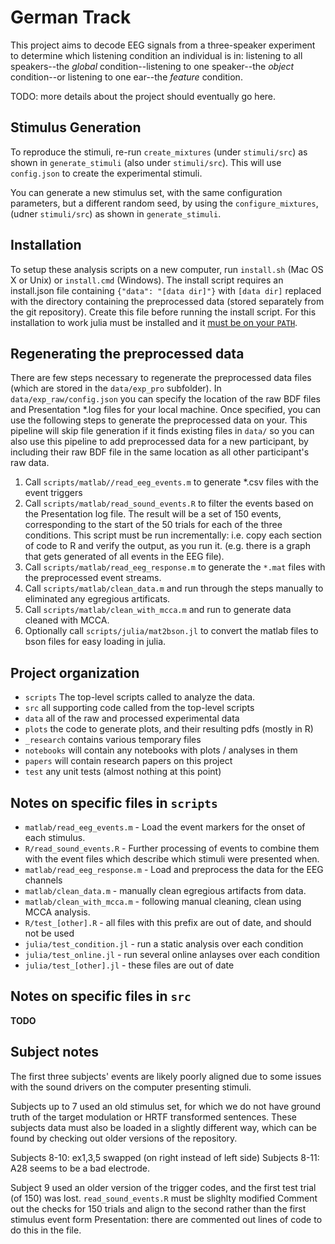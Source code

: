 # German Track

This project aims to decode EEG signals from a three-speaker experiment
to determine which listening condition an individual is in: listening to
all speakers--the *global* condition--listening to one speaker--the *object* 
condition--or listening to one ear--the *feature* condition.

TODO: more details about the project should eventually go here.

## Stimulus Generation

To reproduce the stimuli, re-run `create_mixtures` (under `stimuli/src`)
as shown in `generate_stimuli` (also under `stimuli/src`). This will use
`config.json` to create the experimental stimuli. 

You can generate a new stimulus set, with the same configuration parameters,
but a different random seed, by using the `configure_mixtures`, (udner
`stimuli/src`) as shown in `generate_stimuli`.

## Installation

To setup these analysis scripts on a new computer, run `install.sh` (Mac OS X
or Unix) or `install.cmd` (Windows). The install script requires an
install.json file containing `{"data": "[data dir]"}` with `[data dir]`
replaced with the directory containing the preprocessed data (stored
separately from the git repository). Create this file before running the
install script. For this installation to work julia must be installed and it
[must be on your `PATH`](https://en.wikibooks.org/wiki/Introducing_Julia/Getting_started).

## Regenerating the preprocessed data

There are few steps necessary to regenerate the preprocessed data files
(which are stored in the `data/exp_pro` subfolder). In
`data/exp_raw/config.json` you can specify the location of the raw BDF files
and Presentation *.log files for your local machine. Once specified, you can
use the following steps to generate the preprocessed data on your. This
pipeline will skip file generation if it finds existing files in `data/` so
you can also use this pipeline to add preprocessed data for a new
participant, by including their raw BDF file in the same location as all
other participant's raw data.

1. Call `scripts/matlab//read_eeg_events.m` to generate *.csv files with the event triggers
2. Call `scripts/matlab/read_sound_events.R` to filter the events based on the
   Presentation log file. The result will be a set of 150 events, corresponding
   to the start of the 50 trials for each of the three conditions. This
   script must be run incrementally: i.e. copy each section of code to R
   and verify the output, as you run it. (e.g. there is a graph that gets
   generated of all events in the EEG file).
3. Call `scripts/matlab/read_eeg_response.m` to generate the `*.mat` files
   with the preprocessed event streams.
4. Call `scripts/matlab/clean_data.m` and run through the steps manually to eliminated any egregious artificats.
5. Call `scripts/matlab/clean_with_mcca.m` and run to generate data cleaned with MCCA.
6. Optionally call `scripts/julia/mat2bson.jl` to convert the matlab files to
bson files for easy loading in julia.

## Project organization

- `scripts` The top-level scripts called to analyze the data.
- `src` all supporting code called from the top-level scripts
- `data` all of the raw and processed experimental data
- `plots` the code to generate plots, and their resulting pdfs (mostly in R)
- `_research` contains various temporary files
- `notebooks` will contain any notebooks with plots / analyses in them
- `papers` will contain research papers on this project
- `test` any unit tests (almost nothing at this point)

## Notes on specific files in `scripts`

- `matlab/read_eeg_events.m` - Load the event markers for the onset of each stimulus.
- `R/read_sound_events.R` - Further processing of events to combine them with
  the event files which describe which stimuli were presented when.
- `matlab/read_eeg_response.m` - Load and preprocess the data for the EEG channels
- `matlab/clean_data.m` - manually clean egregious artifacts from data.
- `matlab/clean_with_mcca.m` - following manual cleaning, clean using MCCA analysis.
- `R/test_[other].R` - all files with this prefix are out of date, and should not be used
- `julia/test_condition.jl` - run a static analysis over each condition
- `julia/test_online.jl` - run several online anlayses over each condition
- `julia/test_[other].jl` - these files are out of date

## Notes on specific files in `src`

**TODO**

## Subject notes

The first three subjects' events are likely poorly aligned due to some
issues with the sound drivers on the computer presenting stimuli.

Subjects up to 7 used an old stimulus set, for which we do not have ground
truth of the target modulation or HRTF transformed sentences. These subjects
data must also be loaded in a slightly different way, which can be found by
checking out older versions of the repository.

Subjects 8-10: ex1,3,5 swapped (on right instead of left side)
Subjects 8-11: A28 seems to be a bad electrode.

Subject 9 used an older version of the trigger codes, and the first test
trial (of 150) was lost. `read_sound_events.R` must be slighlty modified
Comment out the checks for 150 trials and align to the second rather than the
first stimulus event form Presentation: there are commented out lines of code
to do this in the file.

